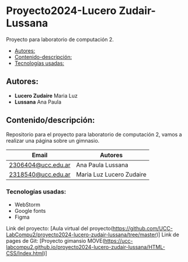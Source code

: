 # Proyecto2024-Lucero Zudair-Lussana

Proyecto para laboratorio de computación 2.

- [Autores:](#Autores-)
- [Contenido-descripción:](#Contenido/descripcion)
- [Tecnologías usadas:](#Tecnologías-usadas)

## Autores:

* **Lucero Zudaire** Maria Luz
* **Lussana** Ana Paula

## Contenido/descripción:

Repositorio para el proyecto para laboratorio de computación 2, vamos a realizar una página sobre un gimnasio.

| Email              | Autores                  |
|--------------------|--------------------------|
| 2306404@ucc.edu.ar | Ana Paula Lussana        |
| 2318540@ucc.edu.ar | Maria Luz Lucero Zudaire |

### Tecnologías usadas:

* WebStorm
* Google fonts
* Figma

Link del
proyecto: [Aula virtual del proyecto(https://github.com/UCC-LabCompu2/proyecto2024-lucero-zudair-lussana/tree/master)]
Link de pages de
Git: [Proyecto gimansio MOVE(https://ucc-labcompu2.github.io/proyecto2024-lucero-zudair-lussana/HTML-CSS/Index.html)]